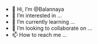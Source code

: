 - 👋 Hi, I’m @Balannaya
- 👀 I’m interested in ...
- 🌱 I’m currently learning ...
- 💞️ I’m looking to collaborate on ...
- 📫 How to reach me ...

<!---
Balannaya/Balannaya is a ✨ special ✨ repository because its `README.md` (this file) appears on your GitHub profile.
You can click the Preview link to take a look at your changes.
--->
